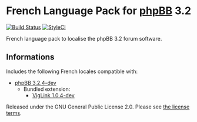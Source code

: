 # French Language Pack for [phpBB](https://www.phpbb.com/) 3.2

[![Build Status](https://travis-ci.org/milescellar/phpbb-language-fr.svg?branch=3.2.x)](https://travis-ci.org/milescellar/phpbb-language-fr) [![StyleCI](https://styleci.io/repos/70081134/shield?style=flat&branch=3.2.x)](https://styleci.io/repos/70081134)

French language pack to localise the phpBB 3.2 forum software.

## Informations

Includes the following French locales compatible with:

- [phpBB 3.2.4-dev](https://github.com/phpbb/phpbb/tree/3.2.x)
  - Bundled extension:
    - [VigLink 1.0.4-dev](https://github.com/phpbb-extensions/viglink/)

Released under the GNU General Public License 2.0. Please see [the license terms](https://github.com/milescellar/phpbb-language-fr/blob/3.2.x/language/fr/LICENSE).
